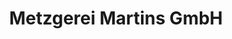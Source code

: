 ---
title: "Metzgerei Martins GmbH"
url: /reichenbach-im-kandertal/metzgerei-martins-gmbh/
shop: Metzgerei
---